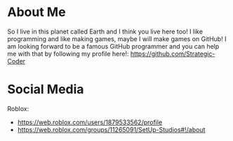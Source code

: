 # About Me
So I live in this planet called Earth and I think you live here too!
I like programming and like making games, maybe I will make games on GitHub!
I am looking forward to be a famous GitHub programmer and you can help me with that by following my profile here!: https://github.com/Strategic-Coder

# Social Media
Roblox:
- https://web.roblox.com/users/1879533562/profile
- https://web.roblox.com/groups/11265091/SetUp-Studios#!/about
